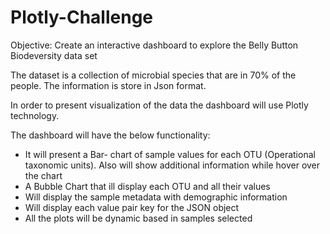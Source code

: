 # Plotly-Challenge

Objective: Create an interactive dashboard to explore the Belly Button Biodeversity data set

The dataset is a collection of microbial species that are in 70% of the people. The information is store in Json format.

In order to present visualization of the data the dashboard will use Plotly technology.

The dashboard will have the below functionality:

- It will present a Bar- chart of sample values for each OTU (Operational taxonomic units). Also will show additional information while hover over the chart
- A Bubble Chart that ill display each OTU and all their values
- Will display the sample metadata with demographic information
- Will display each value pair key for the JSON object
- All the plots will be dynamic based in samples selected


  
